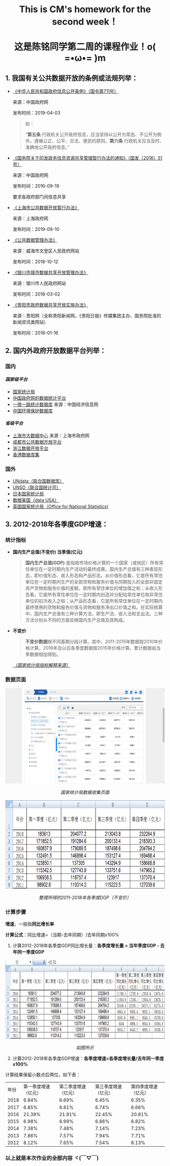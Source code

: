 # <center> This is CM's homework for the second week！ </center>
# <center> 这是陈铭同学第二周的课程作业！o( =•ω•= )m </center>
## 1. 我国有关公共数据开放的条例或法规列举：

- [《中华人民共和国政府信息公开条例》（国令第711号）](http://www.gov.cn/zhengce/content/2019-04/15/content_5382991.htm)

  来源：中国政府网
  
  发布时间：2019-04-03
  
  >如：
  > 
  >“**第五条** 行政机关公开政府信息，应当坚持以公开为常态、不公开为例外，遵循公正、公平、合法、便民的原则。**第六条** 行政机关应当及时、准确地公开政府信息。”

- [《国务院关于印发政务信息资源共享管理暂行办法的通知》（国发〔2016〕51号）](http://www.gov.cn/zhengce/content/2016-09/19/content_5109486.htm)
  
  来源：中国政府网
  
  发布时间：2016-09-19
  
  要求各政府部门间信息共享
  
- [《上海市公共数据开放暂行办法》](http://www.shanghai.gov.cn/nw2/nw2314/nw2319/nw12344/u26aw62638.html)

  来源：上海政府网
  
  发布时间：2019-09-10
  
- [《公共数据管理办法》](http://www.wendeng.gov.cn/art/2018/10/12/art_50150_1450925.html)

  来源：威海市文登区人民政府网站
  
  发布时间：2018-10-12
  
- [《银川市城市数据共享开放管理办法》](http://www.yinchuan.gov.cn/xxgk/bmxxgkml/szfbgt/xxgkml_1841/zfwj/yzbgf/201803/t20180323_721113.html)

  来源：银川市人民政府网站
  
  发布时间：2018-03-02
  
- [《贵阳市政府数据共享开放实施办法》](http://www.gywb.cn/content/2018-05/02/content_5709098.htm)

  来源：贵阳网（全称贵阳新闻网，《贵阳日报》传媒集团主办、国务院批准的新闻资讯类网站）
  
  发布时间：2018-01-16

## 2. 国内外政府开放数据平台列举：
### 国内
#### *国家级平台*
- [国家统计局](http://www.stats.gov.cn/)
- [中国政府网的数据统计平台](http://www.gov.cn/shuju/)
- [一带一路统计数据库](http://ydyl.cei.cn/)  来源：中国经济信息网
- [中国环境保护数据库](http://hbk.cei.cn/aspx/Left_DB.aspx?ID=5)
#### *省级平台*
- [上海市大数据中心](http://www.shanghai.gov.cn/nw2/nw2314/nw2319/nw32905/nw42999/nw43035/nw44524/) 来源：上海市政府网
- [成都市公共数据开放平台](http://www.cddata.gov.cn/)
- [浙江数据开放平台](http://data.zjzwfw.gov.cn/jdop_front/index.do)
- [香港数据库集](https://hkg.databasesets.com/)
### 国外
- [UNdata（联合国数据库）](http://data.un.org/)
- [UNSD（联合国统计司）](https://unstats.un.org/home/)
- [日本国家统计局](http://www.stat.go.jp/)
- [数据美国（data USA）](https://datausa.io/)
- [英国国家统计局（Office for National Statistics)](https://www.ons.gov.uk/)

## 3. 2012-2018年各季度GDP增速：
### 统计指标
- **国内生产总值(不变价) 当季值(亿元)**
  >**国内生产总值(GDP)**
  是指按市场价格计算的一个国家（或地区）所有常住单位在一定时期内生产活动的最终成果。国内生产总值有三种表现形态，即价值形态、收入形态和产品形态。从价值形态看，它是所有常住单位在一定时期内生产的全部货物和服务价值与同期投入的全部非固定资产货物和服务价值的差额，即所有常住单位的增加值之和；从收入形态看，它是所有常住单位在一定时期内创造并分配给常住单位和非常住单位的初次收入之和；从产品形态看，它是所有常住单位在一定时期内最终使用的货物和服务价值与货物和服务净出口价值之和。在实际核算中，国内生产总值有三种计算方法，即生产法、收入法和支出法。三种方法分别从不同的方面反映国内生产总值及其构成。
- **不变价**
  >**不变价数据**按不同基期分段计算。其中，2011-2015年数据按2010年价格计算，2016年及以后各季度数据按2015年价格计算。累计数据由当季数据相加得到。

  *[（国家统计局指标解释来源）](http://www.stats.gov.cn/tjsj/zbjs/201310/t20131029_449553.html)*

### 数据页面

<p align="center">
	<img src="https://github.com/ChenM-7/CM-task/blob/master/week2/1-national-statistics.png" alt="Sample"  width="700" height="300">
	<p align="center">
		<em> 国家统计局数据收集页面 </em>
	</p>
</p>

<p align="center">
	<img src="https://github.com/ChenM-7/CM-task/blob/master/week2/2-excel.png" alt="Sample"  width="700" height="280">
	<p align="center">
		<em> 整理所得的2011-2018年各季度DGP（不变价） </em>
	</p>
</p>

### 计算步骤
  **增速**，一般指**同比增长率**

  **计算公式**：同比增速=（当期-去年同期）/去年同期x100%

1. 计算2012-2018年各季度GDP同比增长量：**各季度增长量 = 当年季度GDP - 去年同一季度GDP**
<p align="center">
	<img src="https://github.com/ChenM-7/CM-task/blob/master/week2/3-excel.png" alt="Sample"  width="660" height="250">
	<p align="center">
		<em> 如图所示 </em>
	</p>
</p>

2. 计算2012-2018年各季度GDP增速：**各季度增速=各季度增长量/去年同一季度x100%**

  计算结果保留小数点后两位，如下表：
<table class="table table-bordered table-striped table-condensed">
   <tr>
      <td>年份</td>
      <td>第一季度增速（亿元）</td>
      <td>第二季度增速（亿元）</td>
      <td>第三季度增速（亿元）</td>
      <td>第四季度增速（亿元）</td>
   </tr>
   <tr>
      <td>2018</td>
      <td>6.84%</td>
      <td>6.69%</td>
      <td>6.45%</td>
      <td>6.35%</td>
   </tr>
   <tr>
      <td>2017</td>
      <td>6.85%</td>
      <td>6.81%</td>
      <td>6.74%</td>
      <td>6.66%</td>
   </tr>
   <tr>
      <td>2016</td>
      <td>21.39%</td>
      <td>21.91%</td>
      <td>22.45%</td>
      <td>20.81%</td>
   </tr>
   <tr>
      <td>2015</td>
      <td>6.98%</td>
      <td>6.99%</td>
      <td>6.86%</td>
      <td>6.82%</td>
   </tr>
   <tr>
      <td>2014</td>
      <td>7.38%</td>
      <td>7.48%</td>
      <td>7.14%</td>
      <td>7.23%</td>
   </tr>
   <tr>
      <td>2013</td>
      <td>7.86%</td>
      <td>7.57%</td>
      <td>7.94%</td>
      <td>7.71%</td>
   </tr>
   <tr>
      <td>2012</td>
      <td>8.12%</td>
      <td>7.65%</td>
      <td>7.54%</td>
      <td>8.13%</td>
   </tr>
</table>

### 以上就是本次作业的全部内容 ヾ(￣▽￣)
